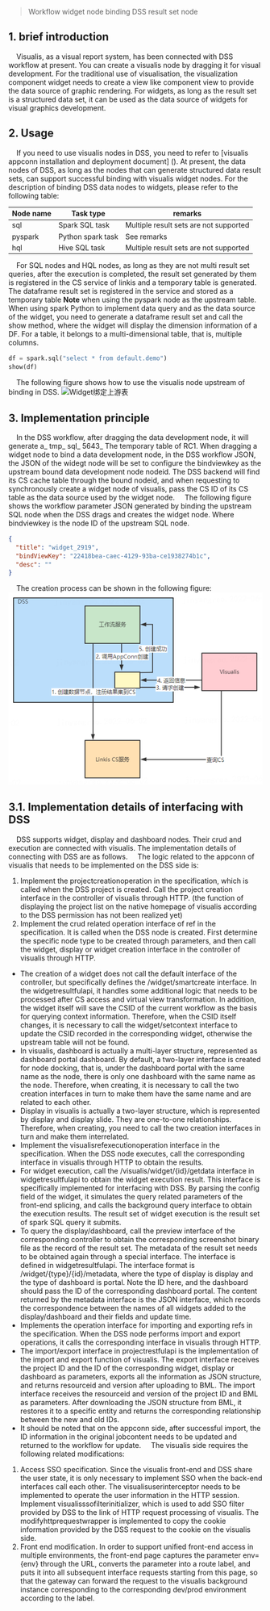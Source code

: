 > Workflow widget node binding DSS result set node

## 1. brief introduction

&nbsp;&nbsp;&nbsp;&nbsp;Visualis, as a visual report system, has been connected with DSS workflow at present. You can create a visualis node by dragging it for visual development. For the traditional use of visualisation, the visualization component widget needs to create a view like component view to provide the data source of graphic rendering. For widgets, as long as the result set is a structured data set, it can be used as the data source of widgets for visual graphics development.

## 2. Usage
&nbsp;&nbsp;&nbsp;&nbsp;If you need to use visualis nodes in DSS, you need to refer to [visualis appconn installation and deployment document] (). At present, the data nodes of DSS, as long as the nodes that can generate structured data result sets, can support successful binding with visualis widget nodes. For the description of binding DSS data nodes to widgets, please refer to the following table:

|Node name|Task type|remarks|
|-----|-----|-----|
|sql|Spark SQL task|Multiple result sets are not supported|
|pyspark|Python spark task|See remarks|
|hql|Hive SQL task|Multiple result sets are not supported|

&nbsp;&nbsp;&nbsp;&nbsp;For SQL nodes and HQL nodes, as long as they are not multi result set queries, after the execution is completed, the result set generated by them is registered in the CS service of linkis and a temporary table is generated. The dataframe result set is registered in the service and stored as a temporary table **Note** when using the pyspark node as the upstream table. When using spark Python to implement data query and as the data source of the widget, you need to generate a dataframe result set and call the show method, where the widget will display the dimension information of a DF. For a table, it belongs to a multi-dimensional table, that is, multiple columns.
```python
df = spark.sql("select * from default.demo")
show(df)
```
&nbsp;&nbsp;&nbsp;&nbsp;The following figure shows how to use the visualis node upstream of binding in DSS.
![Widget绑定上游表](./../images/widget_databind_sql.gif)


## 3. Implementation principle
&nbsp;&nbsp;&nbsp;&nbsp;In the DSS workflow, after dragging the data development node, it will generate a_ tmp_ sql_ 5643_ The temporary table of RC1. When dragging a widget node to bind a data development node, in the DSS workflow JSON, the JSON of the widegt node will be set to configure the bindviewkey as the upstream bound data development node nodeid. The DSS backend will find its CS cache table through the bound nodeid, and when requesting to synchronously create a widget node of visualis, pass the CS ID of its CS table as the data source used by the widget node.
&nbsp;&nbsp;&nbsp;&nbsp;The following figure shows the workflow parameter JSON generated by binding the upstream SQL node when the DSS drags and creates the widget node. Where bindviewkey is the node ID of the upstream SQL node.
```json
{
  "title": "widget_2919",
  "bindViewKey": "22418bea-caec-4129-93ba-ce1938274b1c",
  "desc": ""
}
```
&nbsp;&nbsp;&nbsp;&nbsp;The creation process can be shown in the following figure:
![绑定数据节点](../images/sql_databind.png)

## 3.1. Implementation details of interfacing with DSS
&nbsp;&nbsp;&nbsp;&nbsp;DSS supports widget, display and dashboard nodes. Their crud and execution are connected with visualis. The implementation details of connecting with DSS are as follows.
&nbsp;&nbsp;&nbsp;&nbsp;The logic related to the appconn of visualis that needs to be implemented on the DSS side is:
1. Implement the projectcreationoperation in the specification, which is called when the DSS project is created. Call the project creation interface in the controller of visualis through HTTP. (the function of displaying the project list on the native homepage of visualis according to the DSS permission has not been realized yet)
2. Implement the crud related operation interface of ref in the specification. It is called when the DSS node is created. First determine the specific node type to be created through parameters, and then call the widget, display or widget creation interface in the controller of visualis through HTTP.
  * The creation of a widget does not call the default interface of the controller, but specifically defines the /widget/smartcreate interface. In the widgetresultfulapi, it handles some additional logic that needs to be processed after CS access and virtual view transformation. In addition, the widget itself will save the CSID of the current workflow as the basis for querying context information. Therefore, when the CSID itself changes, it is necessary to call the widget/setcontext interface to update the CSID recorded in the corresponding widget, otherwise the upstream table will not be found.
  * In visualis, dashboard is actually a multi-layer structure, represented as dashboard portal dashboard. By default, a two-layer interface is created for node docking, that is, under the dashboard portal with the same name as the node, there is only one dashboard with the same name as the node. Therefore, when creating, it is necessary to call the two creation interfaces in turn to make them have the same name and are related to each other.
  * Display in visualis is actually a two-layer structure, which is represented by display and display slide. They are one-to-one relationships. Therefore, when creating, you need to call the two creation interfaces in turn and make them interrelated.
  * Implement the visualisrefexecutionoperation interface in the specification. When the DSS node executes, call the corresponding interface in visualis through HTTP to obtain the results.
  * For widget execution, call the /visualis/widget/{id}/getdata interface in widgetresultfulapi to obtain the widget execution result. This interface is specifically implemented for interfacing with DSS. By parsing the config field of the widget, it simulates the query related parameters of the front-end splicing, and calls the background query interface to obtain the execution results. The result set of widget execution is the result set of spark SQL query it submits.
  * To query the display/dashboard, call the preview interface of the corresponding controller to obtain the corresponding screenshot binary file as the record of the result set. The metadata of the result set needs to be obtained again through a special interface. The interface is defined in widgetresultfulapi. The interface format is /widget/{type}/{id}/metadata, where the type of display is display and the type of dashboard is portal. Note the ID here, and the dashboard should pass the ID of the corresponding dashboard portal. The content returned by the metadata interface is the JSON interface, which records the correspondence between the names of all widgets added to the display/dashboard and their fields and update time.
  * Implements the operation interface for importing and exporting refs in the specification. When the DSS node performs import and export operations, it calls the corresponding interface in visualis through HTTP.
  * The import/export interface in projectrestfulapi is the implementation of the import and export function of visualis. The export interface receives the project ID and the ID of the corresponding widget, display or dashboard as parameters, exports all the information as JSON structure, and returns resourceid and version after uploading to BML. The import interface receives the resourceid and version of the project ID and BML as parameters. After downloading the JSON structure from BML, it restores it to a specific entity and returns the corresponding relationship between the new and old IDs.
  *	It should be noted that on the appconn side, after successful import, the ID information in the original jobcontent needs to be updated and returned to the workflow for update.
&nbsp;&nbsp;&nbsp;&nbsp;The visualis side requires the following related modifications:
1. Access SSO specification. Since the visualis front-end and DSS share the user state, it is only necessary to implement SSO when the back-end interfaces call each other. The visualisuserinterceptor needs to be implemented to operate the user information in the HTTP session. Implement visualisssofilterinitializer, which is used to add SSO filter provided by DSS to the link of HTTP request processing of visualis. The modifyhttprequestwrapper is implemented to copy the cookie information provided by the DSS request to the cookie on the visualis side.
2. Front end modification. In order to support unified front-end access in multiple environments, the front-end page captures the parameter env={env} through the URL, converts the parameter into a route label, and puts it into all subsequent interface requests starting from this page, so that the gateway can forward the request to the visualis background instance corresponding to the corresponding dev/prod environment according to the label.
